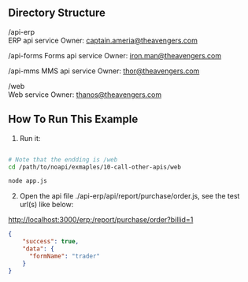 
## Directory Structure

/api-erp    
    ERP api service
    Owner: captain.ameria@theavengers.com

/api-forms
    Forms api service
    Owner: iron.man@theavengers.com

/api-mms
    MMS api service
    Owner: thor@theavengers.com

/web    
    Web service
    Owner: thanos@theavengers.com



## How To Run This Example

1. Run it:
```sh

# Note that the endding is /web
cd /path/to/noapi/exmaples/10-call-other-apis/web

node app.js
```



2. Open the api file ./api-erp/api/report/purchase/order.js, see the test url(s) like below:

[http://localhost:3000/erp:/report/purchase/order?billid=1]()

```json
{
    "success": true,
    "data": {
      "formName": "trader"
    }
}
```
